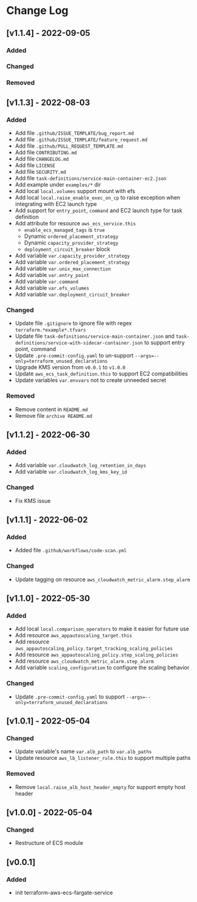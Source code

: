 # Change Log

## [v1.1.4] - 2022-09-05
### Added

### Changed

### Removed

## [v1.1.3] - 2022-08-03

### Added

- Add file `.github/ISSUE_TEMPLATE/bug_report.md`
- Add file `.github/ISSUE_TEMPLATE/feature_request.md`
- Add file `.github/PULL_REQUEST_TEMPLATE.md`
- Add file `CONTRIBUTING.md`
- Add file `CHANGELOG.md`
- Add file `LICENSE`
- Add file `SECURITY.md`
- Add file `task-definitions/service-main-container-ec2.json`
- Add example under `examples/*` dir
- Add local `local.volumes` support mount with efs
- Add local `local.raise_enable_exec_on_cp` to raise exception when integrating with EC2 launch type
- Add support for `entry_point`, `command` and EC2 launch type for task definition
- Add attribute for resource `aws_ecs_service.this`
    - `enable_ecs_managed_tags` is `true`
    -  Dynamic `ordered_placement_strategy`
    -  Dynamic `capacity_provider_strategy`
    -  `deployment_circuit_breaker` block
- Add variable `var.capacity_provider_strategy`
- Add variable `var.ordered_placement_strategy`
- Add variable `var.unix_max_connection`
- Add variable `var.entry_point`
- Add variable `var.command`
- Add variable `var.efs_volumes`
- Add variable `var.deployment_circuit_breaker`

### Changed

- Update file `.gitignore` to ignore file with regex `terraform.*example*.tfvars`
- Update file `task-definitions/service-main-container.json` and `task-definitions/service-with-sidecar-container.json` to support entry point, command  
- Update `.pre-commit-config.yaml` to un-support `--args=--only=terraform_unused_declarations`
- Upgrade KMS version from `v0.0.1` to `v1.0.0`
- Update `aws_ecs_task_definition.this` to support EC2 compatibilities
- Update variables `var.envvars` not to create unneeded secret

### Removed

- Remove content in `README.md`
- Remove file `archive README.md`

## [v1.1.2] - 2022-06-30

### Added

- Add variable `var.cloudwatch_log_retention_in_days`
- Add variable `var.cloudwatch_log_kms_key_id`

### Changed

- Fix KMS issue

## [v1.1.1] - 2022-06-02

### Added

- Added file `.github/workflows/code-scan.yml`

### Changed

- Update tagging on resource `aws_cloudwatch_metric_alarm.step_alarm`

## [v1.1.0] - 2022-05-30

### Added

- Add local `local.comparison_operators` to make it easier for future use
- Add resource `aws_appautoscaling_target.this`
- Add resource `aws_appautoscaling_policy.target_tracking_scaling_policies`
- Add resource `aws_appautoscaling_policy.step_scaling_policies`
- Add resource `aws_cloudwatch_metric_alarm.step_alarm`
- Add variable `scaling_configuration` to configure the scaling behavior

### Changed

- Update `.pre-commit-config.yaml` to support `--args=--only=terraform_unused_declarations`

## [v1.0.1] - 2022-05-04

### Changed

- Update variable's name `var.alb_path` to `var.alb_paths`
- Update resource `aws_lb_listener_rule.this` to support multiple paths

### Removed

- Remove `local.raise_alb_host_header_empty` for support empty host header

## [v1.0.0] - 2022-05-04

### Changed

- Restructure of ECS module

## [v0.0.1]

### Added

- init terraform-aws-ecs-fargate-service
